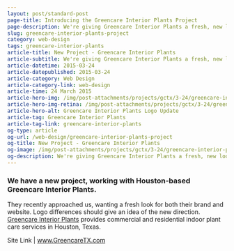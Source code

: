 ```yaml
---
layout: post/standard-post
page-title: Introducing the Greencare Interior Plants Project
page-description: We're giving Greencare Interior Plants a fresh, new look
slug: greencare-interior-plants-project
category: web-design
tags: greencare-interior-plants
article-title: New Project - Greencare Interior Plants
article-subtitle: We're giving Greencare Interior Plants a fresh, new look
article-datetime: 2015-03-24
article-datepublished: 2015-03-24
article-category: Web Design
article-category-link: web-design
article-time: 24 March 2015
article-hero-img: /img/post-attachments/projects/gctx/3-24/greencare-interior-plants-hero.png
article-hero-img-retina: /img/post-attachments/projects/gctx/3-24/greencare-interior-plants-hero@2x.png
article-hero-alt: Greencare Interior Plants Logo Update
article-tag: Greencare Interior Plants
article-tag-link: greencare-interior-plants
og-type: article
og-url: /web-design/greencare-interior-plants-project
og-title: New Project - Greencare Interior Plants
og-image: /img/post-attachments/projects/gctx/3-24/greencare-interior-plants-hero.png
og-description: We're giving Greencare Interior Plants a fresh, new look
---
```

<div class="row margin-bottom">
	<h3 class="margin-bottom">We have a new project, working with Houston-based Greencare Interior Plants.</h3>
	<p>They recently approached us, wanting a fresh look for both their brand and website. Logo differences should give an idea of the new direction. <a href="http://greencaretx.com" class="simple" target="_blank">Greencare Interior Plants</a> provides commercial and residential indoor plant care services in Houston, Texas.</p>
</div>
<div class="row">
	<p class="header">Site Link | <a href="http://greencaretx.com" class="simple" target="_blank">www.GreencareTX.com</a></p>
</div>
